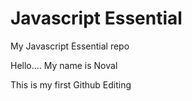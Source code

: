 # Javascript Essential
My Javascript Essential repo


Hello....
My name is Noval

This is my first Github Editing
